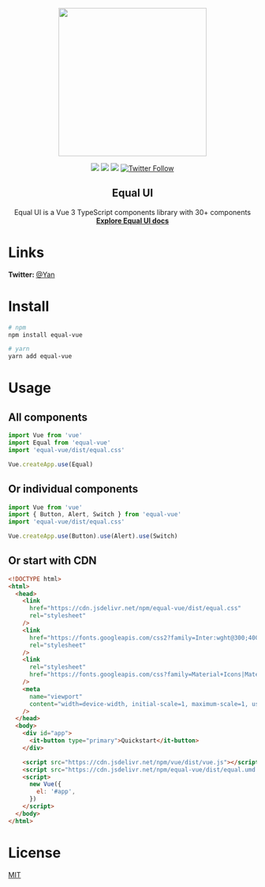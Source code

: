 <p align="center">
  <a href="https://quatrochan.github.io/Equal/">
    <img width="300" src="https://raw.githubusercontent.com/quatrochan/Equal/master/docs/assets/eqqqual.png">
  </a>

<p align="center">
<img src="https://img.shields.io/npm/v/equal-vue?color=blue">
<img src="https://img.shields.io/npm/l/equal-vue">
<img src="https://img.shields.io/npm/dw/equal-vue">

<a href="https://twitter.com/EqualVue">
    <img src="https://img.shields.io/twitter/follow/EqualVue?label=Equal%20Vue&style=social" alt="Twitter Follow">
</a>
</p>
</p>

<h2 align="center">
  Equal UI
</h2>

<div align="center">
Equal UI is a Vue 3 TypeScript components library with 30+ components 
<br>
  <a href="https://quatrochan.github.io/Equal/"><strong>Explore Equal UI docs</strong></a>
</div>

# Links


<b> Twitter: </b> [@Yan](https://twitter.com/k0mmsussertod)

# Install

```bash
# npm
npm install equal-vue
```

```bash
# yarn
yarn add equal-vue
```

# Usage

## All components

```js
import Vue from 'vue'
import Equal from 'equal-vue'
import 'equal-vue/dist/equal.css'

Vue.createApp.use(Equal)
```

## Or individual components

```js
import Vue from 'vue'
import { Button, Alert, Switch } from 'equal-vue'
import 'equal-vue/dist/equal.css'

Vue.createApp.use(Button).use(Alert).use(Switch)
```

## Or start with CDN

```html
<!DOCTYPE html>
<html>
  <head>
    <link
      href="https://cdn.jsdelivr.net/npm/equal-vue/dist/equal.css"
      rel="stylesheet"
    />
    <link
      href="https://fonts.googleapis.com/css2?family=Inter:wght@300;400;500;600;700;900&display=swap"
      rel="stylesheet"
    />
    <link
      rel="stylesheet"
      href="https://fonts.googleapis.com/css?family=Material+Icons|Material+Icons+Outlined"
    />
    <meta
      name="viewport"
      content="width=device-width, initial-scale=1, maximum-scale=1, user-scalable=no, minimal-ui"
    />
  </head>
  <body>
    <div id="app">
      <it-button type="primary">Quickstart</it-button>
    </div>

    <script src="https://cdn.jsdelivr.net/npm/vue/dist/vue.js"></script>
    <script src="https://cdn.jsdelivr.net/npm/equal-vue/dist/equal.umd.js"></script>
    <script>
      new Vue({
        el: '#app',
      })
    </script>
  </body>
</html>
```

# License

[MIT](https://raw.githubusercontent.com/quatrochan/Equal/master/LICENSE)
